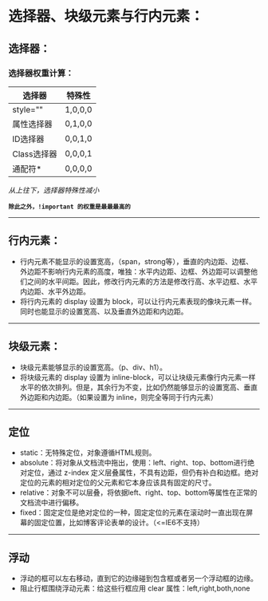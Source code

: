 # 选择器、块级元素与行内元素：

## 选择器：

### 选择器权重计算：

选择器 | 特殊性
---|---
style="" | 1,0,0,0
属性选择器 | 0,1,0,0
ID选择器 | 0,0,1,0
Class选择器 | 0,0,0,1
通配符* | 0,0,0,0

*从上往下，选择器特殊性减小*

**`除此之外，!important 的权重是最最最高的`**

---

## 行内元素：

- 行内元素不能显示的设置宽高，（span，strong等），垂直的内边距、边框、外边距不影响行内元素的高度，唯独：水平内边距、边框、外边距可以调整他们之间的水平间距。因此，修改行内元素的方法是修改行高、水平边框、水平内边距、水平外边距。
- 将行内元素的 display 设置为 block，可以让行内元素表现的像块元素一样。同时也能显示的设置宽高、以及垂直外边距和内边距。

---

## 块级元素：

- 块级元素能够显示的设置宽高。（p、div、h1）。
- 将块级元素的 display 设置为 inline-block，可以让块级元素像行内元素一样水平的依次排列。但是，其余行为不变，比如仍然能够显示的设置宽高、垂直外边距和内边距。（如果设置为 inline，则完全等同于行内元素）

---

## 定位

- static：无特殊定位，对象遵循HTML规则。
- absolute：将对象从文档流中拖出，使用：left、right、top、bottom进行绝对定位，通过 z-index 定义层叠属性，不具有边距，但仍有补白和边框。绝对定位的元素的相对定位的父元素和它本身应该具有固定的尺寸。
- relative：对象不可以层叠，将依据left、right、top、bottom等属性在正常的文档流中进行偏移。
- fixed：固定定位是绝对定位的一种，固定定位的元素在滚动时一直出现在屏幕的固定位置，比如博客评论表单的设计。（<=IE6不支持）

---

## 浮动

- 浮动的框可以左右移动，直到它的边缘碰到包含框或者另一个浮动框的边缘。
- 阻止行框围绕浮动元素：给这些行框应用 clear 属性：left,right,both,none
